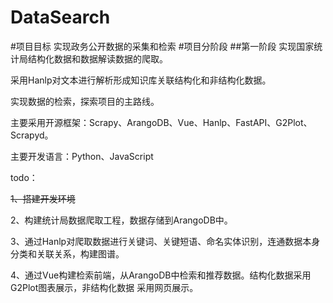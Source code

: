 # DataSearch
#项目目标
实现政务公开数据的采集和检索
#项目分阶段
##第一阶段
实现国家统计局结构化数据和数据解读数据的爬取。

采用Hanlp对文本进行解析形成知识库关联结构化和非结构化数据。

实现数据的检索，探索项目的主路线。

主要采用开源框架：Scrapy、ArangoDB、Vue、Hanlp、FastAPI、G2Plot、Scrapyd。

主要开发语言：Python、JavaScript

todo：

~~1、搭建开发环境~~

2、构建统计局数据爬取工程，数据存储到ArangoDB中。

3、通过Hanlp对爬取数据进行关键词、关键短语、命名实体识别，连通数据本身分类和关联关系，构建图谱。

4、通过Vue构建检索前端，从ArangoDB中检索和推荐数据。结构化数据采用G2Plot图表展示，非结构化数据
采用网页展示。
